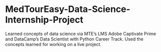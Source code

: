 # MedTourEasy-Data-Science-Internship-Project
Learned concepts of data science via MTE’s LMS Adobe Captivate Prime and DataCamp’s Data Scientist with Python Career Track. Used the concepts learned for working on a live project.
